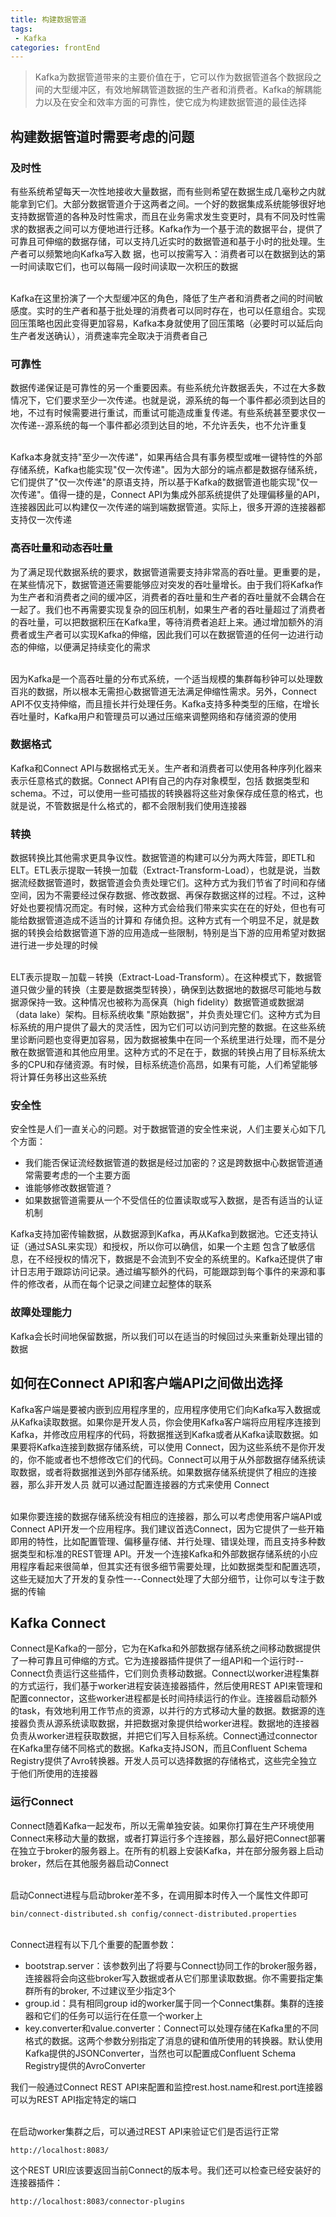 ```yaml
---
title: 构建数据管道
tags: 
 - Kafka
categories: frontEnd
---
```


>Kafka为数据管道带来的主要价值在于，它可以作为数据管道各个数据段之间的大型缓冲区，有效地解耦管道数据的生产者和消费者。Kafka的解耦能力以及在安全和效率方面的可靠性，使它成为构建数据管道的最佳选择

## 构建数据管道时需要考虑的问题
### 及时性
有些系统希望每天一次性地接收大量数据，而有些则希望在数据生成几毫秒之内就能拿到它们。大部分数据管道介于这两者之间。一个好的数据集成系统能够很好地支持数据管道的各种及时性需求，而且在业务需求发生变更时，具有不同及时性需求的数据表之间可以方便地进行迁移。Kafka作为一个基于流的数据平台，提供了可靠且可伸缩的数据存储，可以支持几近实时的数据管道和基于小时的批处理。生产者可以频繁地向Kafka写入数 据，也可以按需写入：消费者可以在数据到达的第一时间读取它们，也可以每隔一段时间读取一次积压的数据

&emsp;  
Kafka在这里扮演了一个大型缓冲区的角色，降低了生产者和消费者之间的时间敏感度。实时的生产者和基于批处理的消费者可以同时存在，也可以任意组合。实现回压策略也因此变得更加容易，Kafka本身就使用了回压策略（必要时可以延后向生产者发送确认），消费速率完全取决于消费者自己

### 可靠性
数据传递保证是可靠性的另一个重要因素。有些系统允许数据丢失，不过在大多数情况下，它们要求至少一次传递。也就是说，源系统的每一个事件都必须到达目的地，不过有时候需要进行重试，而重试可能造成重复传递。有些系统甚至要求仅一次传递--源系统的每一个事件都必须到达目的地，不允许丢失，也不允许重复

&emsp;  
Kafka本身就支持"至少一次传递"，如果再结合具有事务模型或唯一键特性的外部存储系统，Kafka也能实现"仅一次传递"。因为大部分的端点都是数据存储系统，它们提供了"仅一次传递"的原语支持，所以基于Kafka的数据管道也能实现"仅一次传递"。值得一捷的是，Connect API为集成外部系统提供了处理偏移量的API，连接器因此可以构建仅一次传递的端到端数据管道。实际上，很多开源的连接器都支持仅一次传递

### 高吞吐量和动态吞吐量
为了满足现代数据系统的要求，数据管道需要支持非常高的吞吐量。更重要的是，在某些情况下，数据管道还需要能够应对突发的吞吐量增长。由于我们将Kafka作为生产者和消费者之间的缓冲区，消费者的吞吐量和生产者的吞吐量就不会耦合在一起了。我们也不再需要实现复杂的回压机制，如果生产者的吞吐量超过了消费者的吞吐量，可以把数据积压在Kafka里，等待消费者追赶上来。通过增加额外的消费者或生产者可以实现Kafka的伸缩，因此我们可以在数据管道的任何一边进行动态的伸缩，以便满足持续变化的需求

&emsp;  
因为Kafka是一个高吞吐量的分布式系统，一个适当规模的集群每秒钟可以处理数百兆的数据，所以根本无需担心数据管道无法满足伸缩性需求。另外，Connect API不仅支持伸缩，而且擅长并行处理任务。Kafka支持多种类型的压缩，在增长吞吐量时，Kafka用户和管理员可以通过压缩来调整网络和存储资源的使用

### 数据格式
Kafka和Connect API与数据格式无关。生产者和消费者可以使用各种序列化器来表示任意格式的数据。Connect API有自己的内存对象模型，包括 数据类型和schema。不过，可以使用一些可插拔的转换器将这些对象保存成任意的格式，也就是说，不管数据是什么格式的，都不会限制我们使用连接器

### 转换
数据转换比其他需求更具争议性。数据管道的构建可以分为两大阵营，即ETL和ELT。ETL表示提取一转换一加载（Extract-Transform-Load），也就是说，当数据流经数据管道时，数据管道会负责处理它们。这种方式为我们节省了时间和存储空间，因为不需要经过保存数据、修改数据、再保存数据这样的过程。不过，这种好处也要视情况而定。有时候，这种方式会给我们带来实实在在的好处，但也有可能给数据管道造成不适当的计算和 存储负担。这种方式有一个明显不足，就是数据的转换会给数据管道下游的应用造成一些限制，特别是当下游的应用希望对数据进行进一步处理的时候

&emsp;  
ELT表示提取－加载－转换（Extract-Load-Transform）。在这种模式下，数据管道只做少量的转换（主要是数据类型转换），确保到达数据地的数据尽可能地与数据源保持一致。这种情况也被称为高保真（high fidelity）数据管道或数据湖（data lake）架构。目标系统收集 "原始数据"，并负责处理它们。这种方式为目标系统的用户提供了最大的灵活性，因为它们可以访问到完整的数据。在这些系统里诊断问题也变得更加容易，因为数据被集中在同一个系统里进行处理，而不是分散在数据管道和其他应用里。这种方式的不足在于，数据的转换占用了目标系统太多的CPU和存储资源。有时候，目标系统造价高昂，如果有可能，人们希望能够将计算任务移出这些系统

### 安全性
安全性是人们一直关心的问题。对于数据管道的安全性来说，人们主要关心如下几个方面：
* 我们能否保证流经数据管道的数据是经过加密的？这是跨数据中心数据管道通常需要考虑的一个主要方面
* 谁能够修改数据管道？ 
* 如果数据管道需要从一个不受信任的位置读取或写入数据，是否有适当的认证机制

Kafka支持加密传输数据，从数据源到Kafka，再从Kafka到数据池。它还支持认证（通过SASL来实现）和授权，所以你可以确信，如果一个主题
包含了敏感信息，在不经授权的情况下，数据是不会流到不安全的系统里的。Kafka还提供了审计日志用于跟踪访问记录。通过编写额外的代码，可能跟踪到每个事件的来源和事件的修改者，从而在每个记录之间建立起整体的联系

### 故障处理能力
Kafka会长时间地保留数据，所以我们可以在适当的时候回过头来重新处理出错的数据

## 如何在Connect API和客户端API之间做出选择
Kafka客户端是要被内嵌到应用程序里的，应用程序使用它们向Kafka写入数据或从Kafka读取数据。如果你是开发人员，你会使用Kafka客户端将应用程序连接到Kafka，并修改应用程序的代码，将数据推送到Kafka或者从Kafka读取数据。如果要将Kafka连接到数据存储系统，可以使用 Connect，因为这些系统不是你开发的，你不能或者也不想修改它们的代码。Connect可以用于从外部数据存储系统读取数据，或者将数据推送到外部存储系统。如果数据存储系统提供了相应的连接器，那么非开发人员 就可以通过配置连接器的方式来使用 Connect

&emsp;  
如果你要连接的数据存储系统没有相应的连接器，那么可以考虑使用客户端API或Connect API开发一个应用程序。我们建议首选Connect，因为它提供了一些开箱即用的特性，比如配置管理、偏移量存储、并行处理、错误处理，而且支持多种数据类型和标准的REST管理 API。开发一个连接Kafka和外部数据存储系统的小应用程序看起来很简单，但其实还有很多细节需要处理，比如数据类型和配置选项，这些无疑加大了开发的复杂性一--Connect处理了大部分细节，让你可以专注于数据的传输

## Kafka Connect
Connect是Kafka的一部分，它为在Kafka和外部数据存储系统之间移动数据提供了一种可靠且可伸缩的方式。它为连接器插件提供了一组API和一个运行时--Connect负责运行这些插件，它们则负责移动数据。Connect以worker进程集群的方式运行，我们基于worker进程安装连接器插件，然后使用REST API来管理和配置connector，这些worker进程都是长时间持续运行的作业。连接器启动额外的task，有效地利用工作节点的资源，以并行的方式移动大量的数据。数据源的连接器负责从源系统读取数据，并把数据对象提供给worker进程。数据地的连接器负责从worker进程获取数据，并把它们写入目标系统。Connect通过connector在Kafka里存储不同格式的数据。Kafka支持JSON，而且Confluent Schema Registry提供了Avro转换器。开发人员可以选择数据的存储格式，这些完全独立于他们所使用的连接器

### 运行Connect
Connect随着Kafka一起发布，所以无需单独安装。如果你打算在生产环境使用Connect来移动大量的数据，或者打算运行多个连接器，那么最好把Connect部署在独立于broker的服务器上。在所有的机器上安装Kafka，并在部分服务器上启动broker，然后在其他服务器启动Connect

&emsp;  
启动Connect进程与启动broker差不多，在调用脚本时传入一个属性文件即可
```
bin/connect-distributed.sh config/connect-distributed.properties
```

&emsp;  
Connect进程有以下几个重要的配置参数：
* bootstrap.server：该参数列出了将要与Connect协同工作的broker服务器，连接器将会向这些broker写入数据或者从它们那里读取数据。你不需要指定集群所有的broker, 不过建议至少指定3个
* group.id：具有相同group id的worker属于同一个Connect集群。集群的连接器和它们的任务可以运行在任意一个worker上
* key.converter和value.converter：Connect可以处理存储在Kafka里的不同格式的数据。这两个参数分别指定了消息的键和值所使用的转换器。默认使用Kafka提供的JSONConverter，当然也可以配置成Confluent Schema Registry提供的AvroConverter

我们一般通过Connect REST API来配置和监控rest.host.name和rest.port连接器可以为REST API指定特定的端口

&emsp;  
在启动worker集群之后，可以通过REST API来验证它们是否运行正常
```
http://localhost:8083/
```
这个REST URI应该要返回当前Connect的版本号。我们还可以检查已经安装好的连接器插件： 
```
http://localhost:8083/connector-plugins
```
